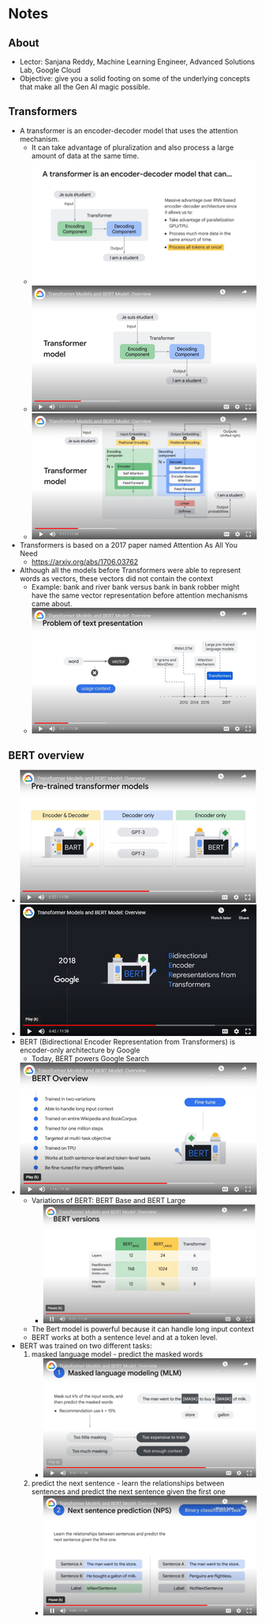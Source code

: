 # Notes

## About
- Lector: Sanjana Reddy, Machine Learning Engineer, Advanced Solutions Lab, Google Cloud
- Objective: give you a solid footing on some of the underlying concepts that make all the Gen AI magic possible.

## Transformers
- A transformer is an encoder-decoder model that uses the attention mechanism.
    - It can take advantage of pluralization and also process a large amount of data at the same time.
    - ![transformer_model_that_can.png](images/transformer_model_that_can.png)
    - ![transformer_model_simplified.png](images/transformer_model_simplified.png)
    - ![transformer_model.png](images/transformer_model.png)
- Transformers is based on a 2017 paper named Attention As All You Need
    - https://arxiv.org/abs/1706.03762
- Although all the models before Transformers were able to represent words as vectors, these vectors did not contain the context
    - Example: bank and river bank versus bank in bank robber might have the same vector representation before attention mechanisms came about.
    - ![problem_of_text_presentation.png](images/problem_of_text_presentation.png)

## BERT overview
- ![pre_trained_transformer_models.png](images/pre_trained_transformer_models.png)
- ![bert.png](images/bert.png)
- BERT (Bidirectional Encoder Representation from Transformers) is encoder-only architecture by Google
    - Today, BERT powers Google Search
- ![bert_overview.png](images/bert_overview.png)
    - Variations of BERT: BERT Base and BERT Large
        - ![bert_versions.png](images/bert_versions.png)
    - The Bert model is powerful because it can handle long input context
    - BERT works at both a sentence level and at a token level.
- BERT was trained on two different tasks:
    1. masked language model - predict the masked words
        - ![mlm.png](images/mlm.png)
    2. predict the next sentence - learn the relationships between sentences and predict the next sentence given the first one
        - ![nps.png](images/nps.png)
